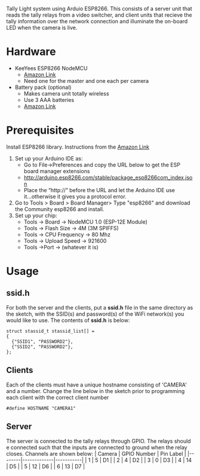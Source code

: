 Tally Light system using Arduio ESP8266. This consists of a server unit that reads the tally relays from a video switcher, and client units that recieve the tally information over the network connection and illuminate the on-board LED when the camera is live.

# Hardware
- KeeYees ESP8266 NodeMCU
  - [Amazon Link](https://www.amazon.com/gp/product/B07S5Z3VYZ)
  - Need one for the master and one each per camera
- Battery pack (optional)
  - Makes camera unit totally wireless
  - Use 3 AAA batteries
  - [Amazon Link](https://www.amazon.com/gp/product/B07D26XFJW)
 
# Prerequisites
Install ESP8266 library. Instructions from the [Amazon Link](https://www.amazon.com/gp/product/B07S5Z3VYZ)

1. Set up your Arduino IDE as: 
   - Go to File->Preferences and copy the URL below to get the ESP board manager extensions
   - http://arduino.esp8266.com/stable/package_esp8266com_index.json
   - Place the “http://” before the URL and let the Arduino IDE use it...otherwise it gives you a protocol error.
2. Go to Tools > Board > Board Manager> Type "esp8266" and download the Community esp8266 and install. 
3. Set up your chip:
   - Tools -> Board -> NodeMCU 1.0 (ESP-12E Module)
   - Tools -> Flash Size -> 4M (3M SPIFFS)
   - Tools -> CPU Frequency -> 80 Mhz
   - Tools -> Upload Speed -> 921600
   - Tools ->Port -> (whatever it is)
   
# Usage
## ssid.h
For both the server and the clients, put a **ssid.h** file in the same directory as the sketch, with the SSID(s) and password(s) of the WiFi network(s) you would like to use. The contents of **ssid.h** is below:

```
struct stassid_t stassid_list[] = 
{
  {"SSID1", "PASSWORD2"},
  {"SSID2", "PASSWORD2"},
};
```
## Clients
Each of the clients must have a unique hostname consisting of 'CAMERA' and a number. Change the line below in the sketch prior to programming each client with the correct client number
```
#define HOSTNAME "CAMERA1"
```
## Server
The server is connected to the tally relays through GPIO. The relays should e connected such that the inputs are connected to ground when the relay closes. Channels are shown below:
| Camera | GPIO Number | Pin Label |
|--------|-------------|-----------|
|    1   |      5      |   D1      |
|    2   |      4      |   D2      |
|    3   |      0      |   D3      |
|    4   |     14      |   D5      |
|    5   |     12      |   D6      |
|    6   |     13      |   D7      |
